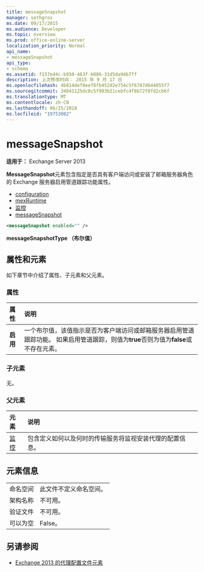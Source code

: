 ```yaml
---
title: messageSnapshot
manager: sethgros
ms.date: 09/17/2015
ms.audience: Developer
ms.topic: overview
ms.prod: office-online-server
localization_priority: Normal
api_name:
- messageSnapshot
api_type:
- schema
ms.assetid: f157e44c-b950-463f-b086-31d5da94b7ff
description: 上次修改时间： 2015 年 9 月 17 日
ms.openlocfilehash: 4b814def8eef8fb452d2e754c5f6787d644055f7
ms.sourcegitcommit: 34041125dc8c5f993b21cebfc4f8b72f0fd2cb6f
ms.translationtype: MT
ms.contentlocale: zh-CN
ms.lasthandoff: 06/25/2018
ms.locfileid: "19753082"
---
```

# <a name="messagesnapshot"></a>messageSnapshot

**适用于：** Exchange Server 2013
  
**MessageSnapshot**元素包含指定是否具有客户端访问或安装了邮箱服务器角色的 Exchange 服务器启用管道跟踪功能属性。 
  
- [configuration](configuration.md)  
- [mexRuntime](mexruntime.md) 
- [监控](monitoring.md) 
- [messageSnapshot](messagesnapshot.md)
  
```XML
<messageSnapshot enabled="" />
```

**messageSnapshotType （布尔值）**

## <a name="attributes-and-elements"></a>属性和元素

如下章节中介绍了属性、子元素和父元素。
  
### <a name="attributes"></a>属性

|**属性**|**说明**|
|:-----|:-----|
|**启用** <br/> |一个布尔值，该值指示是否为客户端访问或邮箱服务器启用管道跟踪功能。 如果启用管道跟踪，则值为**true**否则为值为**false**或不存在元素。  <br/> |
   
### <a name="child-elements"></a>子元素

无。
  
### <a name="parent-elements"></a>父元素

|**元素**|**说明**|
|:-----|:-----|
|[监控](monitoring.md) <br/> |包含定义如何以及何时的传输服务将监视安装代理的配置信息。  <br/> |
   
## <a name="element-information"></a>元素信息

|||
|:-----|:-----|
|命名空间  <br/> |此文件不定义命名空间。  <br/> |
|架构名称  <br/> |不可用。  <br/> |
|验证文件  <br/> |不可用。  <br/> |
|可以为空  <br/> |False。  <br/> |
   
## <a name="see-also"></a>另请参阅

- [Exchange 2013 的代理配置文件元素](agents-configuration-file-elements-for-exchange-2013.md)

